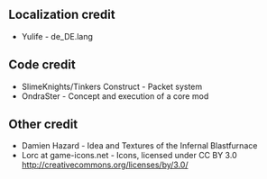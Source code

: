 Localization credit
----
* Yulife - de_DE.lang


Code credit
----
* SlimeKnights/Tinkers Construct - Packet system
* OndraSter - Concept and execution of a core mod

Other credit
----
* Damien Hazard - Idea and Textures of the Infernal Blastfurnace
* Lorc at game-icons.net - Icons, licensed under CC BY 3.0 http://creativecommons.org/licenses/by/3.0/






